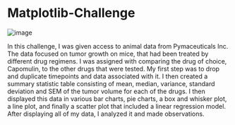 # Matplotlib-Challenge

![image](https://user-images.githubusercontent.com/79765072/114127732-0a59e500-98b8-11eb-9d7c-ffe9d3e28e18.png)

In this challenge, I was given access to animal data from Pymaceuticals Inc. The data focused on tumor growth on mice, that had been treated by different drug regimens. I was assigned with comparing the drug of choice, Capomulin, to the other drugs that were tested. My first step was to drop and duplicate timepoints and data associated with it. I then created a summary statistic table consisting of mean, median, variance, standard deviation and SEM of the tumor volume for each of the drugs. I then displayed this data in various bar charts, pie charts, a box and whisker plot, a line plot, and finally a scatter plot that included a linear regression model. After displaying all of my data, I analyzed it and made observations.
